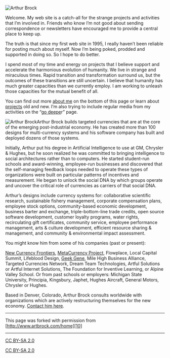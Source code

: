 

![Arthur Brock][1]

Welcome. My web site is a catch-all for the strange projects and activities 
that I’m involved in. Friends who know I’m not good about sending correspondence 
or newsletters have encouraged me to provide a central place to keep up. 

The truth is that since my first web site in 1995, I really haven’t been reliable 
for posting much about myself. Now I’m being poked, prodded and supported in 
doing so. So I hope to do better.

I spend most of my time and energy on projects that I believe support and accelerate 
the harmonious evolution of humanity. We live in strange and miraculous times. 
Rapid transition and transformation surround us, but the outcomes of these 
transitions are still uncertain. I believe that humanity has much greater capacities 
than we currently employ. I am working to unleash those capacities for the 
mutual benefit of all.

You can find out more [about me][2] on the bottom of this page or learn about 
[projects][3] old and new. I’m also trying to include regular media from my 
activities on the “[go deepe][4]r” page.

![Arthur Brock][5]Arthur Brock builds targeted currencies that are at the core 
of the emerging post-industrial economy. He has created more than 100 designs 
for multi-currency systems and his software company has built and deployed 
dozens of those systems.

Initially, Arthur put his degree in Artificial Intelligence to use at GM, Chrysler 
& Hughes, but he soon realized he was committed to bringing intelligence to 
social architectures rather than to computers. He started student-run schools 
and award-winning, employee-run businesses and discovered that the self-managing 
feedback loops needed to operate these types of organizations were built on 
particular patterns of incentives and measurement. He began to unlock the social 
DNA by which groups operate and uncover the critical role of currencies as 
carriers of that social DNA.

Arthur’s designs include currency systems for: collaborative scientific research, 
sustainable fishery management, corporate compensation plans, employee stock 
options, community-based economic development, business barter and exchange, 
triple-bottom-line trade credits, open source software development, customer 
loyalty programs, water rights, recirculating gift certificates, community 
service, employee performance management, arts & culture development, efficient 
resource sharing & management, and community & environmental impact assessment. 

You might know him from some of his companies (past or present):

[New Currency Frontiers][6], [MetaCurrency Project][7], Flowplace, Local Capital 
Summit, Lifeblood Design, [Geek Gene][8], Mile High Business Alliance, Targeted 
Currencies Network, Dream Team Technologies, Artful Solutions or Artful Internet 
Solutions, The Foundation for Inventive Learning, or Alpine Valley School. 
Or from past schools or employers: Michigan State University, Principia, Kingsbury, 
Japhet, Hughes Aircraft, General Motors, Chrysler or Hughes.

Based in Denver, Colorado, Arthur Brock consults worldwide with organizations 
which are actively restructuring themselves for the new economy. [Contact him 
here][9].

----

This page was forked with permission from [http://www.artbrock.com/home][10]

----

[CC BY-SA 2.0][11]

[CC BY-SA 2.0][11]

[1]: http://www.artbrock.com/sites/artbrock.com/files/Art_Brock_headshot.jpg
[2]: #about
[3]: http://www.artbrock.com/projects
[4]: http://www.artbrock.com/deeper
[5]: http://www.artbrock.com/sites/artbrock.com/files/Arthur_Brock_caricature.png
[6]: http://www.NewCurrencyFrontiers.com
[7]: http://www.MetaCurrency.org
[8]: http://geekgene.com
[9]: http://www.artbrock.com/contact
[10]: http://www.artbrock.com/home
[11]: http://creativecommons.org/licenses/by-sa/2.0/